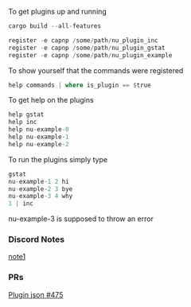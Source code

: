 
To get plugins up and running

```rust
cargo build --all-features

register -e capnp /some/path/nu_plugin_inc
register -e capnp /some/path/nu_plugin_gstat
register -e capnp /some/path/nu_plugin_example
```

To show yourself that the commands were registered   

```rust
help commands | where is_plugin == $true
```

To get help on the plugins

```rust
help gstat
help inc
help nu-example-0
help nu-example-1
help nu-example-2
```

To run the plugins simply type

```rust
gstat
nu-example-1 2 hi
nu-example-2 3 bye
nu-example-3 4 why
1 | inc
```

nu-example-3 is supposed to throw an error

### Discord Notes

[note1](https://discord.com/channels/601130461678272522/683070703716925568/919953220011425833)

### PRs

[Plugin json #475](https://github.com/nushell/engine-q/pull/475)
